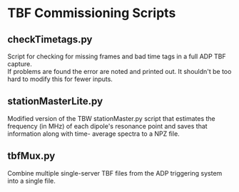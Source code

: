 TBF Commissioning Scripts
=========================

checkTimetags.py
----------------
Script for checking for missing frames and bad time tags in a full ADP TBF capture.  
If problems are found the error are noted and printed out.  It shouldn't be too hard
to modify this for fewer inputs.

stationMasterLite.py
--------------------
Modified version of the TBW stationMaster.py script that estimates the frequency (in 
MHz) of each dipole's resonance point and saves that information along with time-
average spectra to a NPZ file.

tbfMux.py
---------
Combine multiple single-server TBF files from the ADP triggering system into a single
file.